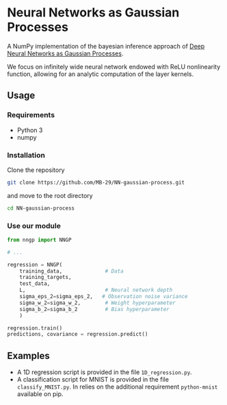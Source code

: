 # Neural Networks as Gaussian Processes


A NumPy implementation of the bayesian inference approach of [Deep Neural Networks as Gaussian Processes](https://arxiv.org/abs/1711.00165).

We focus on infinitely wide neural network endowed with ReLU nonlinearity function, allowing for an analytic computation of the layer kernels. 

## Usage

### Requirements
* Python 3
* numpy

### Installation

Clone the repository
```bash
git clone https://github.com/MB-29/NN-gaussian-process.git
```
and move to the root directory

```bash
cd NN-gaussian-process
```

### Use our module


```python
from nngp import NNGP

# ... 

regression = NNGP(
    training_data,              # Data
    training_targets,
    test_data,
    L,                          # Neural network depth
    sigma_eps_2=sigma_eps_2,   # Observation noise variance
    sigma_w_2=sigma_w_2,        # Weight hyperparameter
    sigma_b_2=sigma_b_2         # Bias hyperparameter
    )

regression.train()
predictions, covariance = regression.predict()

```

## Examples
* A 1D regression script is provided in the file `1D_regression.py`.
* A classification script for MNIST is provided in the file `classify_MNIST.py`. In relies on the additional requirement `python-mnist` available on pip.



